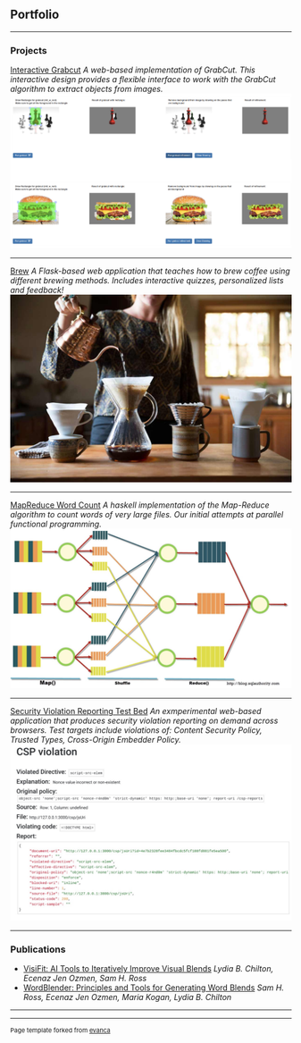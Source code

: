 ## Portfolio

---

### Projects 

[Interactive Grabcut](https://medium.com/@eo2419/interactive-grabcut-implementation-in-flask-python-269791b51e42)
*A web-based implementation of GrabCut. This interactive design provides a flexible interface to work with the GrabCut algorithm to extract objects from images.*
<img src="images/grabcut_demo.png?raw=true"/>


---
[Brew](https://github.com/eozmen410/brew)
*A Flask-based web application that teaches how to brew coffee using different brewing methods. Includes interactive quizzes, personalized lists and feedback!*
<img src="images/brew_coffee.jpeg?raw=true"/>

---
[MapReduce Word Count](https://github.com/eozmen410/mapreduce_wordcount)
*A haskell implementation of the Map-Reduce algorithm to count words of very large files. Our initial attempts at parallel functional programming.*
<img src="images/mapreduce.png?raw=true"/>

---
[Security Violation Reporting Test Bed](https://github.com/salcho/reporting-test-bed)
*An exmperimental web-based application that produces security violation reporting on demand across browsers. Test targets include violations of: Content Security Policy, Trusted Types, Cross-Origin Embedder Policy.*
<img src="images/reportingviolation.JPG?raw=true"/>

---

### Publications

- [VisiFit: AI Tools to Iteratively Improve Visual Blends](/pdf/VisiFit_CHI_2020_submission.pdf)
*Lydia B. Chilton, Ecenaz Jen Ozmen, Sam H. Ross*
- [WordBlender: Principles and Tools for Generating Word Blends](/pdf/WordBlenderSubmission.pdf)
*Sam H. Ross, Ecenaz Jen Ozmen, Maria Kogan, Lydia B. Chilton*


---




---
<p style="font-size:11px">Page template forked from <a href="https://github.com/evanca/quick-portfolio">evanca</a></p>
<!-- Remove above link if you don't want to attibute -->
